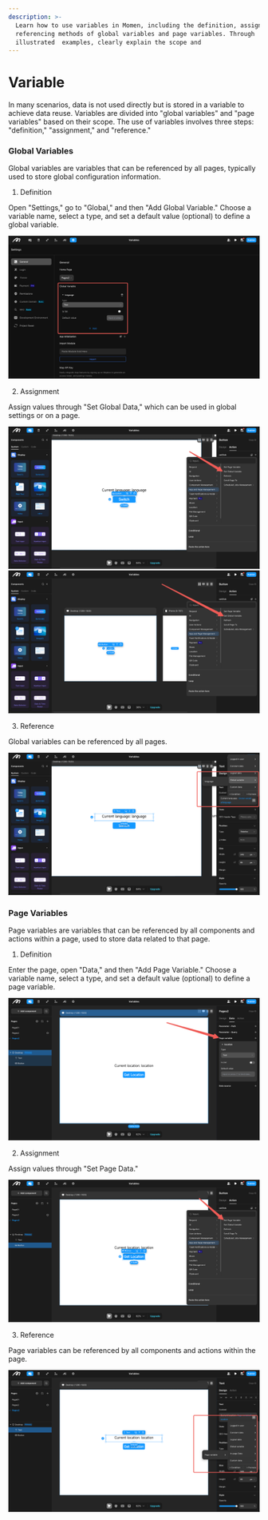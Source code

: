 ```yaml
---
description: >-
  Learn how to use variables in Momen, including the definition, assignment, and
  referencing methods of global variables and page variables. Through
  illustrated  examples, clearly explain the scope and
---
```


# Variable

In many scenarios, data is not used directly but is stored in a variable to achieve data reuse. Variables are divided into "global variables" and "page variables" based on their scope. The use of variables involves three steps: "definition," "assignment," and "reference."

### Global Variables

Global variables are variables that can be referenced by all pages, typically used to store global configuration information.

1. Definition

Open "Settings," go to "Global," and then "Add Global Variable." Choose a variable name, select a type, and set a default value (optional) to define a global variable.

![](../.gitbook/assets/data/data_variable_global_define.png)

2. Assignment

Assign values through "Set Global Data," which can be used in global settings or on a page.

![](../.gitbook/assets/data/data_variable_global_assign0.png) ![](../.gitbook/assets/data/data_variable_global_assign2.png)

3. Reference

Global variables can be referenced by all pages.

![](../.gitbook/assets/data/data_variable_global_reffer.png)

### Page Variables

Page variables are variables that can be referenced by all components and actions within a page, used to store data related to that page.

1. Definition

Enter the page, open "Data," and then "Add Page Variable." Choose a variable name, select a type, and set a default value (optional) to define a page variable.

![](../.gitbook/assets/data/data_variable_page_define.png)

2. Assignment

Assign values through "Set Page Data."

![](../.gitbook/assets/data/data_variable_page_assign.png)

3. Reference

Page variables can be referenced by all components and actions within the page.

![](../.gitbook/assets/data/data_variable_page_reffer.png)
